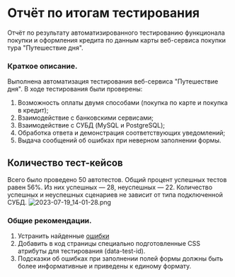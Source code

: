 # Отчёт по итогам тестирования
Отчёт по результату автоматизированного тестированию функционала покупки и оформления кредита по данным карты веб-сервиса покупки тура
"Путешествие дня".

### Краткое описание.
Выполнена автоматизация тестирования веб-сервиса "Путешествие дня". В ходе тестирования были проверены:

1) Возможность оплаты двумя способами (покупка по карте и покупка в кредит);
2) Взаимодействие с банковскими сервисами;
3) Взаимодействие с СУБД (MySQL и PostgreSQL);
4) Обработка ответа и демонстрация соответствующих уведомлений;
5) Выдача сообщений об ошибках при неверном заполнении формы.
## Количество тест-кейсов
Всего было проведено 50 автотестов. Общий процент успешных тестов равен 56%.
Из них успешных — 28, неуспешных — 22. Количество успешных и неуспешных сценариев не зависит от типа подключенной СУБД.
![2023-07-19_14-01-28.png](..%2F..%2F..%2F..%2F2023-07-19_14-01-28.png)

### Общие рекомендации.
1) Устранить найденные [ошибки](https://github.com/TatianaSm77/Diploma/issues)
2) Добавить в код страницы специально подготовленные CSS атрибуты для тестирования (data-test-id).
3) Подсказки об ошибках при заполнении полей формы должны быть более информативные и приведены к единому формату.
